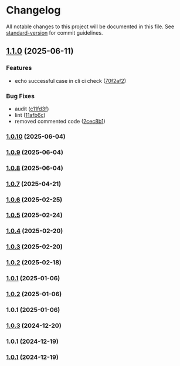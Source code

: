 # Changelog

All notable changes to this project will be documented in this file. See [standard-version](https://github.com/conventional-changelog/standard-version) for commit guidelines.

## [1.1.0](https://github.com/mojaloop/ml-depcheck-utility/compare/v1.0.10...v1.1.0) (2025-06-11)


### Features

* echo successful case in cli ci check ([70f2af2](https://github.com/mojaloop/ml-depcheck-utility/commit/70f2af29520349d0d443dd5887288712ed3eafb8))


### Bug Fixes

* audit ([c11fd3f](https://github.com/mojaloop/ml-depcheck-utility/commit/c11fd3fecce8c166e462917f4e867022f60b3508))
* lint ([11afb6c](https://github.com/mojaloop/ml-depcheck-utility/commit/11afb6c71304613dc00917a70c3f3865e2e0495b))
* removed commented code ([2cec8b1](https://github.com/mojaloop/ml-depcheck-utility/commit/2cec8b1e65e51dc2ac34edaa7a8f54f2a53c6e8a))

### [1.0.10](https://github.com/mojaloop/ml-depcheck-utility/compare/v1.0.9...v1.0.10) (2025-06-04)

### [1.0.9](https://github.com/mojaloop/ml-depcheck-utility/compare/v1.0.8...v1.0.9) (2025-06-04)

### [1.0.8](https://github.com/mojaloop/ml-depcheck-utility/compare/v1.0.7...v1.0.8) (2025-06-04)

### [1.0.7](https://github.com/mojaloop/ml-depcheck-utility/compare/v1.0.6...v1.0.7) (2025-04-21)

### [1.0.6](https://github.com/mojaloop/ml-depcheck-utility/compare/v1.0.5...v1.0.6) (2025-02-25)

### [1.0.5](https://github.com/mojaloop/ml-depcheck-utility/compare/v1.0.4...v1.0.5) (2025-02-24)

### [1.0.4](https://github.com/mojaloop/ml-depcheck-utility/compare/v1.0.3...v1.0.4) (2025-02-20)

### [1.0.3](https://github.com/mojaloop/ml-depcheck-utility/compare/v1.0.2...v1.0.3) (2025-02-20)

### [1.0.2](https://github.com/mojaloop/ml-depcheck-utility/compare/v1.0.1...v1.0.2) (2025-02-18)

### [1.0.1](https://github.com/mojaloop/ml-depcheck-utility/compare/v1.0.2...v1.0.1) (2025-01-06)

### [1.0.2](https://github.com/mojaloop/ml-depcheck-utility/compare/v1.0.1...v1.0.2) (2025-01-06)

### 1.0.1 (2025-01-06)

### [1.0.3](https://github.com/mojaloop/ml-depcheck-utility/compare/v1.0.1...v1.0.3) (2024-12-20)

### 1.0.1 (2024-12-19)

### [1.0.1](https://github.com/mojaloop/ml-depcheck-utility/compare/v1.0.0...v1.0.1) (2024-12-19)
